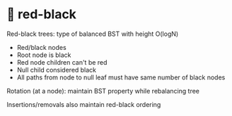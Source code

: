 # 🔴 red-black

Red-black trees: type of balanced BST with height O(logN)

* Red/black nodes
* Root node is black
* Red node children can't be red
* Null child considered black
* All paths from node to null leaf must have same number of black nodes

Rotation (at a node): maintain BST property while rebalancing tree

Insertions/removals also maintain red-black ordering
